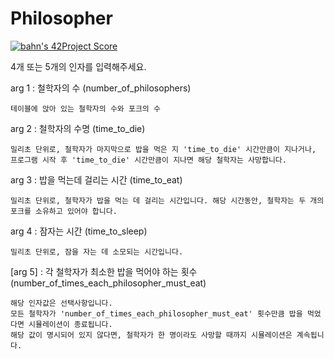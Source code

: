 

# Philosopher  
[![bahn's 42Project Score](https://badge42.herokuapp.com/api/project/bahn/philosophers)](https://github.com/JaeSeoKim/badge42)


4개 또는 5개의 인자를 입력해주세요.

arg 1 : 철학자의 수 (number_of_philosophers) 
    
    테이블에 앉아 있는 철학자의 수와 포크의 수
    
arg 2 : 철학자의 수명 (time_to_die)

    밀리초 단위로, 철학자가 마지막으로 밥을 먹은 지 'time_to_die' 시간만큼이 지나거나, 프로그램 시작 후 'time_to_die' 시간만큼이 지나면 해당 철학자는 사망합니다.

arg 3 : 밥을 먹는데 걸리는 시간 (time_to_eat)

    밀리초 단위로, 철학자가 밥을 먹는 데 걸리는 시간입니다. 해당 시간동안, 철학자는 두 개의 포크를 소유하고 있어야 합니다.
    
arg 4 : 잠자는 시간 (time_to_sleep)

    밀리초 단위로, 잠을 자는 데 소모되는 시간입니다.
    
[arg 5] : 각 철학자가 최소한 밥을 먹어야 하는 횟수 (number_of_times_each_philosopher_must_eat)

    해당 인자값은 선택사항입니다.
    모든 철학자가 'number_of_times_each_philosopher_must_eat' 횟수만큼 밥을 먹었다면 시뮬레이션이 종료됩니다.
    해당 값이 명시되어 있지 않다면, 철학자가 한 명이라도 사망할 때까지 시뮬레이션은 계속됩니다.
